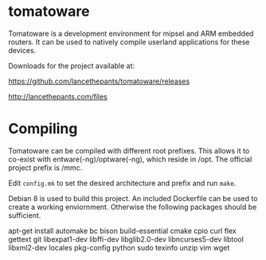 tomatoware
==========

Tomatoware is a development environment for mipsel and ARM embedded routers. It can be used to natively compile userland applications for these devices.

Downloads for the project available at:

https://github.com/lancethepants/tomatoware/releases

http://lancethepants.com/files

Compiling
==========

Tomatoware can be compiled with different root prefixes. This allows it to co-exist with entware(-ng)/optware(-ng), which reside in /opt. The official project prefix is /mmc.

Edit `config.mk` to set the desired architecture and prefix and run `make`.

Debian 8 is used to build this project. An included Dockerfile can be used to create a working enviornment. Otherwise the following packages should be sufficient.

apt-get install automake bc bison build-essential cmake cpio curl flex gettext git libexpat1-dev libffi-dev libglib2.0-dev libncurses5-dev libtool libxml2-dev locales pkg-config python sudo texinfo unzip vim wget
